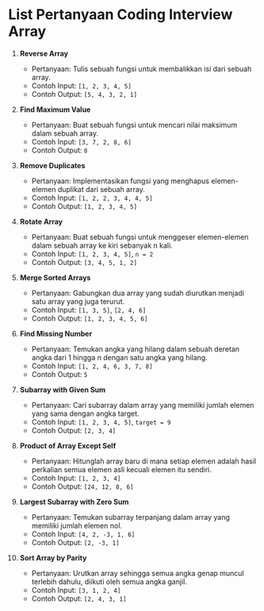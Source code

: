 # List Pertanyaan Coding Interview Array

1. **Reverse Array**

   - Pertanyaan: Tulis sebuah fungsi untuk membalikkan isi dari sebuah array.
   - Contoh Input: `[1, 2, 3, 4, 5]`
   - Contoh Output: `[5, 4, 3, 2, 1]`

2. **Find Maximum Value**

   - Pertanyaan: Buat sebuah fungsi untuk mencari nilai maksimum dalam sebuah array.
   - Contoh Input: `[3, 7, 2, 8, 6]`
   - Contoh Output: `8`

3. **Remove Duplicates**

   - Pertanyaan: Implementasikan fungsi yang menghapus elemen-elemen duplikat dari sebuah array.
   - Contoh Input: `[1, 2, 2, 3, 4, 4, 5]`
   - Contoh Output: `[1, 2, 3, 4, 5]`

4. **Rotate Array**

   - Pertanyaan: Buat sebuah fungsi untuk menggeser elemen-elemen dalam sebuah array ke kiri sebanyak n kali.
   - Contoh Input: `[1, 2, 3, 4, 5]`, `n = 2`
   - Contoh Output: `[3, 4, 5, 1, 2]`

5. **Merge Sorted Arrays**

   - Pertanyaan: Gabungkan dua array yang sudah diurutkan menjadi satu array yang juga terurut.
   - Contoh Input: `[1, 3, 5]`, `[2, 4, 6]`
   - Contoh Output: `[1, 2, 3, 4, 5, 6]`

6. **Find Missing Number**

   - Pertanyaan: Temukan angka yang hilang dalam sebuah deretan angka dari 1 hingga n dengan satu angka yang hilang.
   - Contoh Input: `[1, 2, 4, 6, 3, 7, 8]`
   - Contoh Output: `5`

7. **Subarray with Given Sum**

   - Pertanyaan: Cari subarray dalam array yang memiliki jumlah elemen yang sama dengan angka target.
   - Contoh Input: `[1, 2, 3, 4, 5]`, `target = 9`
   - Contoh Output: `[2, 3, 4]`

8. **Product of Array Except Self**

   - Pertanyaan: Hitunglah array baru di mana setiap elemen adalah hasil perkalian semua elemen asli kecuali elemen itu sendiri.
   - Contoh Input: `[1, 2, 3, 4]`
   - Contoh Output: `[24, 12, 8, 6]`

9. **Largest Subarray with Zero Sum**

   - Pertanyaan: Temukan subarray terpanjang dalam array yang memiliki jumlah elemen nol.
   - Contoh Input: `[4, 2, -3, 1, 6]`
   - Contoh Output: `[2, -3, 1]`

10. **Sort Array by Parity**
    - Pertanyaan: Urutkan array sehingga semua angka genap muncul terlebih dahulu, diikuti oleh semua angka ganjil.
    - Contoh Input: `[3, 1, 2, 4]`
    - Contoh Output: `[2, 4, 3, 1]`
